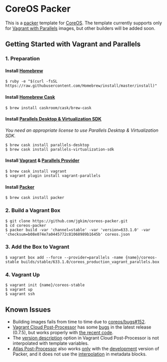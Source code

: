 # CoreOS Packer

This is a [packer](https://packer.io/) template for [CoreOS](http://parallels.github.io/vagrant-parallels/). The template currently supports only for [Vagrant with Parallels](http://parallels.github.io/vagrant-parallels/) images, but other builders will be added soon.

## Getting Started with Vagrant and Parallels

### 1. Preparation

#### Install [Homebrew](http://brew.sh/)

    $ ruby -e "$(curl -fsSL https://raw.githubusercontent.com/Homebrew/install/master/install)"

#### Install [Homebrew Cask](http://caskroom.io/)

    $ brew install caskroom/cask/brew-cask

#### Install [Parallels Desktop & Virtualization SDK](http://www.parallels.com/products/desktop/download/)

*You need an appropriate license to use Parallels Desktop & Virtualization SDK.*

    $ brew cask install parallels-desktop
    $ brew cask install parallels-virtualization-sdk

#### Install [Vagrant](http://www.vagrantup.com/downloads) & [Parallels Provider](http://parallels.github.io/vagrant-parallels/)

    $ brew cask install vagrant
    $ vagrant plugin install vagrant-parallels

#### Install [Packer](https://packer.io/downloads.html)

    $ brew cask install packer

### 2. Build a Vagrant Box

    $ git clone https://github.com/jgkim/coreos-packer.git
    $ cd coreos-packer
    $ packer build -var 'channel=stable' -var 'version=633.1.0' -var 'checksum=b08e074e7a0445772c81068989b1645b' coreos.json

### 3. Add the Box to Vagrant

    $ vagrant box add --force --provider=parallels -name {name}/coreos-stable builds/stable/633.1.0/coreos_production_vagrant_parallels.box

### 4. Vagrant Up

    $ vagrant init {name}/coreos-stable
    $ vagrant up
    $ vagrant ssh

## Known Issues

- Building images fails from time to time due to [coreos/bugs#152](https://github.com/coreos/bugs/issues/152).
- [Vagrant Cloud Post-Processor](https://packer.io/docs/post-processors/vagrant-cloud.html) has some [bugs](https://github.com/mitchellh/packer/issues/1735) in the latest release (0.7.5), but works properly with [the recent code](https://github.com/mitchellh/packer).
- The [version description](https://github.com/mitchellh/packer/pull/2110) option in Vagrant Cloud Post-Processor is not interpolated with template variables.
- [Atlas Post-Processor](https://packer.io/docs/post-processors/atlas.html) also works [only](https://github.com/mitchellh/packer/issues/1815) with the [development](https://github.com/mitchellh/packer) version of Packer, and it does not use the [interpolation](https://github.com/mitchellh/packer/issues/2048) in metadata blocks.
